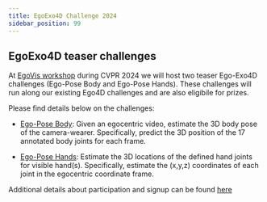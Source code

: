 ```yaml
---
title: EgoExo4D Challenge 2024
sidebar_position: 99
---
```


## **EgoExo4D teaser challenges**

At [EgoVis workshop](https://egovis.github.io/cvpr24/) during CVPR 2024 we will host two teaser Ego-Exo4D challenges (Ego-Pose Body and Ego-Pose Hands). These challenges will run along our existing Ego4D challenges and are also eligibile for prizes. 

Please find details below on the challenges:

* [Ego-Pose Body](https://eval.ai/web/challenges/challenge-page/2245/overview): Given an egocentric video, estimate the 3D body pose of the camera-wearer. Specifically, predict the 3D position of the 17 annotated body joints for each frame.

* [Ego-Pose Hands](https://eval.ai/web/challenges/challenge-page/2249/overview): Estimate the 3D locations of the defined hand joints for visible hand(s). Specifically, estimate the (x,y,z) coordinates of each joint in the egocentric coordinate frame.

Additional details about participation and signup can be found [here](https://ego4d-data.org/docs/challenge/)
